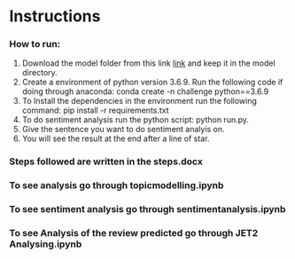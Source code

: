 # Instructions

### How to run:
1. Download the model folder from this link [link](https://drive.google.com/drive/folders/1zpIGSyokzJx_UDetiFMI3twkselyvjGk?usp=sharing) and keep it in the model directory.
2. Create a environment of python version 3.6.9. Run the following code if doing through anaconda: conda create -n challenge python==3.6.9
3. To Install the dependencies in the environment run the following command: pip install -r requirements.txt
4. To do sentiment analysis run the python script: python run.py.
5. Give the sentence you want to do sentiment analyis on.
6. You will see the result at the end after a line of star.



### Steps followed are written in the steps.docx

### To see analysis go through topicmodelling.ipynb

### To see sentiment analysis go through sentimentanalysis.ipynb

### To see Analysis of the review predicted go through JET2 Analysing.ipynb
